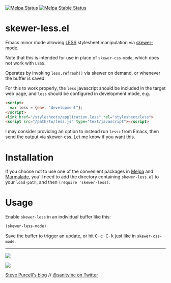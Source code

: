 [![Melpa Status](http://melpa.milkbox.net/packages/skewer-less-badge.svg)](http://melpa.milkbox.net/#/skewer-less)
[![Melpa Stable Status](http://melpa-stable.milkbox.net/packages/skewer-less-badge.svg)](http://melpa-stable.milkbox.net/#/skewer-less)

skewer-less.el
==============

Emacs minor mode allowing [LESS](http://lesscss.org) stylesheet
manipulation via [skewer-mode](https://github.com/skeeto/skewer-mode).

Note that this is intended for use in place of `skewer-css-mode`,
which does not work with `LESS`.

Operates by invoking `less.refresh()` via skewer on demand, or
whenever the buffer is saved.

For this to work properly, the `less` javascript should be included
in the target web page, and `less` should be configured in
development mode, e.g.

```html
<script>
  var less = {env: "development"};
</script>
<link href="/stylesheets/application.less" rel="stylesheet/less">
<script src="/path/to/less.js" type="text/javascript"></script>
```

I may consider providing an option to instead run `lessc` from
Emacs, then send the output via skewer-css. Let me know if you want this.

Installation
=============

If you choose not to use one of the convenient
packages in [Melpa][melpa] and [Marmalade][marmalade], you'll need to
add the directory containing `skewer-less.el` to your `load-path`, and
then `(require 'skewer-less)`.

Usage
=====

Enable `skewer-less` in an individual buffer like this:

```lisp
(skewer-less-mode)
```

Save the buffer to trigger an update, or hit <kbd>C-c C-k</kbd> just
like in `skewer-css-mode`.

[marmalade]: http://marmalade-repo.org
[melpa]: http://melpa.milkbox.net

<hr>

[![](http://api.coderwall.com/purcell/endorsecount.png)](http://coderwall.com/purcell)

[![](http://www.linkedin.com/img/webpromo/btn_liprofile_blue_80x15.png)](http://uk.linkedin.com/in/stevepurcell)

[Steve Purcell's blog](http://www.sanityinc.com/) // [@sanityinc on Twitter](https://twitter.com/sanityinc)
